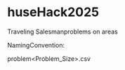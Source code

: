 # huseHack2025

Traveling Salesmanproblems on areas

NamingConvention:

problem<Problem_Size><id>.csv
